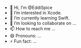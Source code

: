 - 👋 Hi, I’m @EddiSpice
- 👀 I’m interested in Xcode.
- 🌱 I’m currently learning Swift.
- 💞️ I’m looking to collaborate on ...
- 📫 How to reach me ...
- 😄 Pronouns: ...
- ⚡ Fun fact: ...

<!---
EddiSpice/EddiSpice is a ✨ special ✨ repository because its `README.md` (this file) appears on your GitHub profile.
You can click the Preview link to take a look at your changes.
--->

